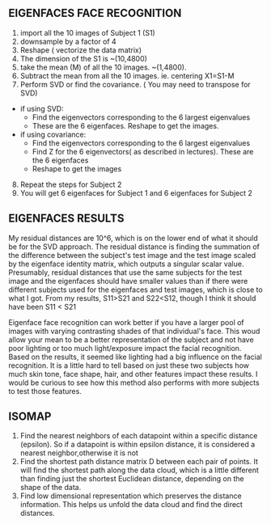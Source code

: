 EIGENFACES FACE RECOGNITION
---------------------------
1) import all the 10 images of Subject 1 (S1)
2) downsample by a factor of 4
3) Reshape ( vectorize the data matrix)
4) The dimension of the S1 is ~(10,4800)
5) take the mean (M) of all the 10 images. ~(1,4800).
6) Subtract the mean from all the 10 images. ie. centering X1=S1-M
7) Perform SVD or find the covariance. ( You may need to transpose for SVD)
* if using SVD:
	* Find the eigenvectors corresponding to the 6 largest eigenvalues
	* These are the 6 eigenfaces. Reshape to get the images.
* if using covariance:
	* Find the eigenvectors corresponding to the 6 largest eigenvalues
	* Find Z for the 6 eigenvectors( as described in lectures). These are the 6 eigenfaces
	* Reshape to get the images
8) Repeat the steps for Subject 2
9) You will get 6 eigenfaces for Subject 1 and 6 eigenfaces for Subject 2

EIGENFACES RESULTS
------------------
My residual distances are 10^6, which is on the lower end of what it should be for the SVD approach. The residual distance is finding the summation of the difference between the subject's test image and the test image scaled by the eigenface identity matrix, which outputs a singular scalar value. Presumably, residual distances that use the same subjects for the test image and the eigenfaces should have smaller values than if there were different subjects used for the eigenfaces and test images, which is close to what I got. From my results, S11>S21 and S22<S12, though I think it should have been S11 < S21

Eigenface face recognition can work better if you have a larger pool of images with varying contrasting shades of that individual's face. This woud allow your mean to be a better representation of the subject and not have poor lighting or too much light/exposure impact the facial recognition. Based on the results, it seemed like
lighting had a big influence on the facial recognition. It is a little hard to tell based on just these two subjects how much skin tone, face shape, hair, and other features impact these results. I would be curious to see how this method also performs with more subjects to test those features.



ISOMAP
------
1) Find the nearest neighbors of each datapoint within a specific distance (epsilon). So if a datapoint is within epsilon distance, it is considered a nearest neighbor,otherwise it is not
2) Find the shortest path distance matrix D between each pair of points. It will find the shortest path along the data cloud, which is a little different than finding just the shortest Euclidean distance, depending on the shape of the data.
3) Find low dimensional representation which preserves the distance information. This helps us unfold the data cloud and find the direct distances.
